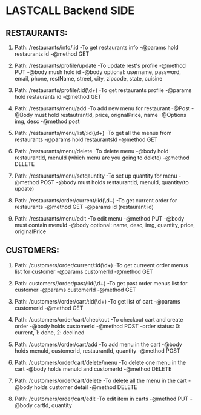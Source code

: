  # LASTCALL Backend SIDE

## RESTAURANTS: 

1. Path: /restaurants/info/:id
-To get restaurants info
-@params hold restaurants id
-@method GET
 


2. Path: /restaurants/profile/update
-To update rest's profile
-@method PUT
-@body mush hold id 
-@body optional: username, password, email, phone, restName, street, city, zipcode, state, cuisine
 


3. Path:   /restaurants/profile/:id(\\d+)
-To get restaurants profile
-@params hold restaurants id
-@method GET

4. Path:   /restaurants/menu/add
-To add new menu for restaurant 
-@Post
-@Body must hold restautrantId, price, orignalPrice, name 
-@Options img, desc
-@method post

5. Path:   /restaurants/menu/list/:id(\\d+)
-To get all the menus from restaurants
-@params hold restaurantsId
-@method GET

6. Path:   /restaurants/menu/delete
-To delete menu
-@body hold restaurantId, menuId (which menu are you going to delete)
-@method DELETE

7. Path:   /restaurants/menu/setqauntity
-To set up quantity for menu
-@method POST
-@body must holds restaurantId, menuId, quantity(to update)

8. Path:   /restaurants/order/current/:id(\\d+)
-To get current order for restaurants
-@method GET
-@params id (restaurant id)

9. Path:   /restaurants/menu/edit
-To edit menu
-@method PUT
-@body must contain menuId
-@body optional: name, desc, img, quantity, price, originalPrice

## CUSTOMERS:

1. Path:   /customers/order/current/:id(\\d+)
-To get curreent order menus list for customer
-@params customerId
-@method GET

2. Path:   customers//order/past/:id(\\d+)
-To get past order menus list for customer
-@params customerId
-@method GET

3. Path:   /customers//order/cart/:id(\\d+)
-To get list of cart
-@params customerId
-@method GET

4. Path:   /customers/order/cart/checkout
-To checkout cart and create order
-@body holds customerId
-@method POST
-order status: 0: current, 1: done, 2: declined

5. Path:   /customers//order/cart/add
-To add menu in the cart
-@body holds menuId, customerId, restaurantId, quantity
-@method POST

6. Path:   /customers/order/cart/delete/menu
-To delete one menu in the cart
-@body holds menuId and customerId
-@method DELETE

7. Path:   /customers/order/cart/delete
-To delete all the menu in the cart
-@body holds customer detail
-@method DELETE

8. Path:   /customers/order/cart/edit
-To edit item in carts
-@method PUT
-@body cartId, quantity
 